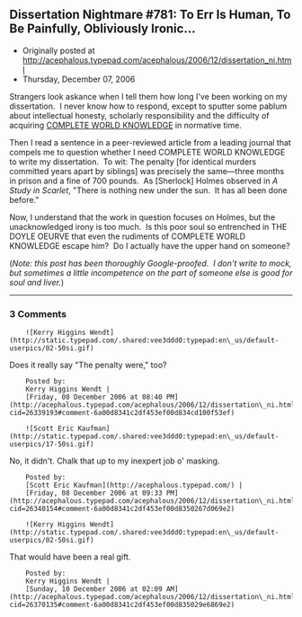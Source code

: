 ## Dissertation Nightmare #781: To Err Is Human, To Be Painfully, Obliviously Ironic...

 * Originally posted at http://acephalous.typepad.com/acephalous/2006/12/dissertation_ni.html
 * Thursday, December 07, 2006



Strangers look askance when I tell them how long I've been working on my dissertation.  I never know how to respond, except to sputter some pablum about intellectual honesty, scholarly responsibility and the difficulty of acquiring [COMPLETE WORLD KNOWLEDGE](http://www.amazon.com/exec/obidos/ASIN/1594482225/diesekoschmar-20) in normative time.  

Then I read a sentence in a peer-reviewed article from a leading journal that compels me to question whether I need COMPLETE WORLD KNOWLEDGE to write my dissertation.  To wit:
The penalty [for identical murders committed years apart by siblings] was precisely the same—three months in prison and a fine of 700 pounds.  As [Sherlock] Holmes observed in _A Study in Scarlet_, "There is nothing new under the sun.  It has all been done before."

Now, I understand that the work in question focuses on Holmes, but the unacknowledged irony is too much.  Is this poor soul so entrenched in THE DOYLE OEURVE that even the rudiments of COMPLETE WORLD KNOWLEDGE escape him?  Do I actually have the upper hand on someone?    

(_Note: this post has been thoroughly Google-proofed.  I don't write to mock, but sometimes a little incompetence on the part of someone else is good for soul and liver._)

		

* * *

### 3 Comments 

		

                
[]()

	

		![Kerry Higgins Wendt](http://static.typepad.com/.shared:vee3ddd0:typepad:en\_us/default-userpics/02-50si.gif)
	

	

		

Does it really say "The penalty were," too?

	

		Posted by:
		Kerry Higgins Wendt |
		[Friday, 08 December 2006 at 08:40 PM](http://acephalous.typepad.com/acephalous/2006/12/dissertation\_ni.html?cid=26339193#comment-6a00d8341c2df453ef00d834cd100f53ef)

[]()

	

		![Scott Eric Kaufman](http://static.typepad.com/.shared:vee3ddd0:typepad:en\_us/default-userpics/17-50si.gif)
	

	

		

No, it didn't.  Chalk that up to my inexpert job o' masking.

	

		Posted by:
		[Scott Eric Kaufman](http://acephalous.typepad.com/) |
		[Friday, 08 December 2006 at 09:33 PM](http://acephalous.typepad.com/acephalous/2006/12/dissertation\_ni.html?cid=26340154#comment-6a00d8341c2df453ef00d8350267d069e2)

[]()

	

		![Kerry Higgins Wendt](http://static.typepad.com/.shared:vee3ddd0:typepad:en\_us/default-userpics/02-50si.gif)
	

	

		

That would have been a real gift.

	

		Posted by:
		Kerry Higgins Wendt |
		[Sunday, 10 December 2006 at 02:09 AM](http://acephalous.typepad.com/acephalous/2006/12/dissertation\_ni.html?cid=26370135#comment-6a00d8341c2df453ef00d835029e6869e2)

		

        